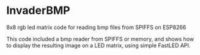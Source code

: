 # InvaderBMP
8x8 rgb led matrix code for reading bmp files from SPIFFS on ESP8266

This code included a bmp reader from SPIFFS or memory, and shows how to display
the resulting image on a LED matrix, using simple FastLED API.

